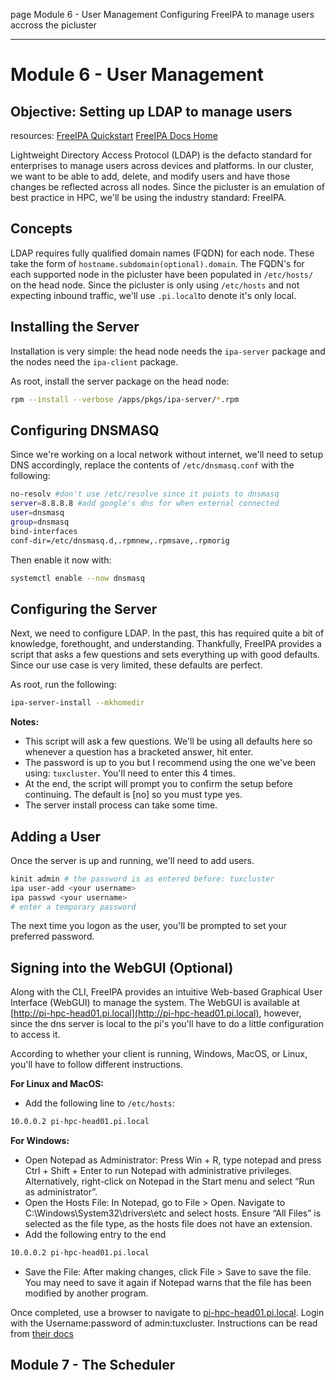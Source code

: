 page
Module 6 - User Management
Configuring FreeIPA to manage users accross the picluster

---

# Module 6 - User Management

## Objective: Setting up LDAP to manage users

<span class="small">resources:
[FreeIPA Quickstart](https://www.freeipa.org/page/Quick_Start_Guide)
[FreeIPA Docs Home](https://www.freeipa.org/page/Documentation.html)
</span>

Lightweight Directory Access Protocol (LDAP) is the defacto standard for enterprises to manage users across devices and platforms. 
In our cluster, we want to be able to add, delete, and modify users and have those changes be reflected across all nodes. 
Since the picluster is an emulation of best practice in HPC, we'll be using the industry standard: FreeIPA.

## Concepts

LDAP requires fully qualified domain names (FQDN) for each node. 
These take the form of `hostname.subdomain(optional).domain`. 
The FQDN's for each supported node in the picluster have been populated in `/etc/hosts/` on the head node. 
Since the picluster is only using `/etc/hosts` and not expecting inbound traffic, we'll use `.pi.local`to denote it's only local.

## Installing the Server

Installation is very simple: the head node needs the `ipa-server` package and the nodes need the `ipa-client` package.

As root, install the server package on the head node:

```bash
rpm --install --verbose /apps/pkgs/ipa-server/*.rpm
```

## Configuring DNSMASQ

Since we're working on a local network without internet, we'll need to setup DNS accordingly, replace the contents of `/etc/dnsmasq.conf` with the following:

```bash
no-resolv #don't use /etc/resolve since it points to dnsmasq
server=8.8.8.8 #add google's dns for when external connected
user=dnsmasq
group=dnsmasq
bind-interfaces
conf-dir=/etc/dnsmasq.d,.rpmnew,.rpmsave,.rpmorig
```

Then enable it now with:

```bash
systemctl enable --now dnsmasq
```

## Configuring the Server

Next, we need to configure LDAP. 
In the past, this has required quite a bit of knowledge, forethought, and understanding. 
Thankfully, FreeIPA provides a script that asks a few questions and sets everything up with good defaults. 
Since our use case is very limited, these defaults are perfect.

As root, run the following:

```bash
ipa-server-install --mkhomedir
```

**Notes:**
- This script will ask a few questions. 
We'll be using all defaults here so whenever a question has a bracketed answer, hit enter.
- The password is up to you but I recommend using the one we've been using: `tuxcluster`. 
You'll need to enter this 4 times.
- At the end, the script will prompt you to confirm the setup before continuing. 
The default is [no] so you must type yes.
- The server install process can take some time.

## Adding a User

Once the server is up and running, we'll need to add users.

```bash
kinit admin # the password is as entered before: tuxcluster
ipa user-add <your username>
ipa passwd <your username>
# enter a temporary password
```

The next time you logon as the user, you'll be prompted to set your preferred password.

## Signing into the WebGUI (Optional)

Along with the CLI, FreeIPA provides an intuitive Web-based Graphical User Interface (WebGUI) to manage the system.
The WebGUI is available at [http://pi-hpc-head01.pi.local](http://pi-hpc-head01.pi.local), however, since the dns server is local to the pi's you'll have to do a little configuration to access it.

According to whether your client is running, Windows, MacOS, or Linux, you'll have to follow different instructions.

**For Linux and MacOS:**
- Add the following line to `/etc/hosts`:

```bash
10.0.0.2 pi-hpc-head01.pi.local
```

**For Windows:**

- Open Notepad as Administrator: Press Win + R, type notepad and press Ctrl + Shift + Enter to run Notepad with administrative privileges. 
Alternatively, right-click on Notepad in the Start menu and select “Run as administrator”.
- Open the Hosts File: In Notepad, go to File > Open. 
Navigate to C:\Windows\System32\drivers\etc and select hosts. 
Ensure “All Files” is selected as the file type, as the hosts file does not have an extension.
- Add the following entry to the end

```bash
10.0.0.2 pi-hpc-head01.pi.local
```

- Save the File: After making changes, click File > Save to save the file. You may need to save it again if Notepad warns that the file has been modified by another program.

Once completed, use a browser to navigate to [pi-hpc-head01.pi.local](pi-hpc-head01.pi.local). 
Login with the Username:password of admin:tuxcluster. 
Instructions can be read from [their docs](https://www.freeipa.org/page/Documentation.html)

## Module 7 - The Scheduler
